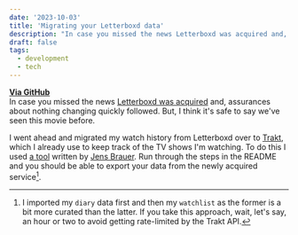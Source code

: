 ```yaml
---
date: '2023-10-03'
title: 'Migrating your Letterboxd data'
description: "In case you missed the news Letterboxd was acquired and, assurances about nothing changing quickly followed. But, I think it's safe to say we've seen this movie before."
draft: false
tags:
  - development
  - tech
---
```

**[Via GitHub](https://github.com/jensb89/trakt---letterboxd-import)**    
In case you missed the news [Letterboxd was acquired](https://www.nytimes.com/2023/09/29/business/media/letterboxd-new-owner.html) and, assurances about nothing changing quickly followed. But, I think it's safe to say we've seen this movie before.<!-- excerpt -->

I went ahead and migrated my watch history from Letterboxd over to [Trakt](https://trakt.tv), which I already use to keep track of the TV shows I'm watching. To do this I used [a tool](https://github.com/jensb89/trakt---letterboxd-import) written by [Jens Brauer](https://github.com/jensb89). Run through the steps in the README and you should be able to export your data from the newly acquired service[^1].

[^1]: I imported my `diary` data first and then my `watchlist` as the former is a bit more curated than the latter. If you take this approach, wait, let's say, an hour or two to avoid getting rate-limited by the Trakt API.
